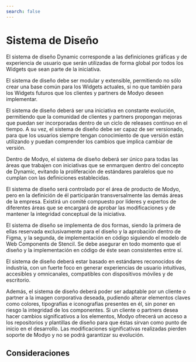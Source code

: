 ```yaml
---
search: false
---
```


# Sistema de Diseño

El sistema de diseño Dynamic corresponde a las definiciones gráficas y de experiencia de usuario que serán utilizadas de forma global por todos los Widgets que sean parte de la iniciativa.

El sistema de diseño debe ser modular y extensible, permitiendo no sólo crear una base común para los Widgets actuales, si no que también para los Widgets futuros que los clientes y partners de Modyo deseen implementar.

El sistema de diseño deberá ser una iniciativa en constante evolución, permitiendo que la comunidad de clientes y partners propongan mejoras que puedan ser incorporadas dentro de un ciclo de releases continuo en el tiempo. A su vez, el sistema de diseño debe ser capaz de ser versionado, para que los usuarios siempre tengan conocimiento de que versión están utilizando y puedan comprender los cambios que implica cambiar de versión.

Dentro de Modyo, el sistema de diseño deberá ser único para todas las áreas que trabajen con iniciativas que se enmarquen dentro del concepto de Dynamic, evitando la proliferación de estándares paralelos que no cumplan con las definiciones establecidas.

El sistema de diseño será controlado por el área de producto de Modyo, pero en la definición de él participarán transversalmente las demás áreas de la empresa. Existirá un comité compuesto por líderes y expertos de diferentes áreas que se encargará de aprobar las modificaciones y de mantener la integridad conceptual de la iniciativa.

El sistema de diseño se implementa de dos formas, siendo la primera de ellas reservada exclusivamente para el diseño y la aprobación dentro de Figma, y la segunda, de implementación en código siguiendo el modelo de Web Components de Stencil. Se debe asegurar en todo momento que el diseño y la implementación en código de éste sean consistentes entre sí. 

El sistema de diseño deberá estar basado en estándares reconocidos de industria, con un fuerte foco en generar experiencias de usuario intuitivas, accesibles y omnicanales, compatibles con dispositivos móviles y de escritorio.

Además, el sistema de diseño deberá poder ser adaptable por un cliente o partner a la imagen corporativa deseada, pudiendo alterar elementos claves como colores, tipografías e iconografías presentes en él, sin poner en riesgo la integridad de los componentes. Si un cliente o partners desea hacer cambios significativos a los elementos, Modyo ofrecerá un acceso a los repositorios y plantillas de diseño para que éstas sirvan como punto de inicio en el desarrollo. Las modificaciones significativas realizadas pierden soporte de Modyo y no se podrá garantizar su evolución.


## Consideraciones

